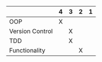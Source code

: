 |   | 4  |3   |  2 | 1  |
|---|---|---|---|---|
| OOP  |  X |   |   |   |
|  Version Control |   |  X |   |   |
|  TDD |   |  X |   |   |
|  Functionality |   |  |  X |   |

